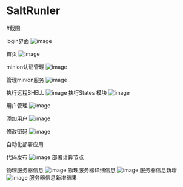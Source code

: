 # SaltRunler
#截图


login界面
![image](https://github.com/kbsonlong/SaltRuler/tree/master/screenshots/login.jpg)

首页
![image](https://github.com/kbsonlong/salt_ruler/blob/master/screenshots/home.png)

minion认证管理
![image](https://github.com/kbsonlong/SaltRuler/tree/master/screenshots/minion_auth_man.png)

管理minion服务
![image](https://github.com/kbsonlong/fowl/blob/master/screenshots/minion_start.png)

执行远程SHELL
![image](https://github.com/kbsonlong/SaltRuler/tree/master/screenshots/command.png)
执行States 模块
![image](https://github.com/kbsonlong/SaltRuler/tree/master/screenshots/STATES_Modules.png)

用户管理
![image](https://github.com/kbsonlong/salt_ruler/blob/master/screenshots/userinfo.png)

添加用户
![image](https://github.com/kbsonlong/salt_ruler/blob/master/screenshots/useradd.png)

修改密码
![image](https://github.com/kbsonlong/salt_ruler/blob/master/screenshots/userchange.png)

自动化部署应用


代码发布
![image](https://github.com/kbsonlong/salt_ruler/blob/master/screenshots/svn.png)
部署计算节点

物理服务器信息
![image](https://github.com/kbsonlong/SaltRuler/tree/master/screenshots/physical_server_info.png)
物理服务器详细信息
![image](https://github.com/kbsonlong/SaltRuler/tree/master/screenshots/physical_server_details_info.png)
服务器信息新增
![image](https://github.com/kbsonlong/SaltRuler/tree/master/screenshots/server_info_add.png)
服务器信息新增结果




